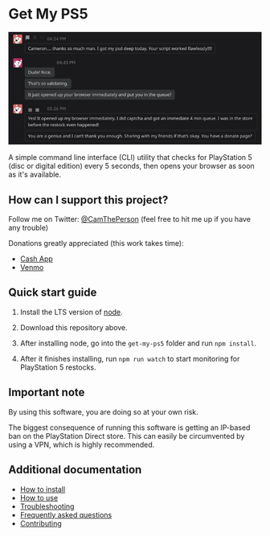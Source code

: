# Get My PS5

![Reddit conversation](./src/assets/bot-validation.jpg)

A simple command line interface (CLI) utility that checks for PlayStation 5 (disc or digital edition) every 5 seconds, then opens your browser as soon as it's available.

## How can I support this project?

Follow me on Twitter: [@CamThePerson](https://twitter.com/CamThePerson) (feel free to hit me up if you have any trouble)

Donations greatly appreciated (this work takes time):
* [Cash App](https://cash.app/$CamThePerson)
* [Venmo](https://venmo.com/Cameron-Hermens-1)


## Quick start guide

1. Install the LTS version of [node](https://nodejs.org/en/).

1. Download this repository above.

1. After installing node, go into the `get-my-ps5` folder and run `npm install`.

1. After it finishes installing, run `npm run watch` to start monitoring for PlayStation 5 restocks.

## Important note

By using this software, you are doing so at your own risk. 

The biggest consequence of running this software is getting an IP-based ban on the PlayStation Direct store. This can easily be circumvented by using a VPN, which is highly recommended.

## Additional documentation

* [How to install](./docs/installation.md)
* [How to use](./docs/usage.md)
* [Troubleshooting](./docs/issues.md)
* [Frequently asked questions](./docs/faq.md)
* [Contributing](./docs/contributing.md)
